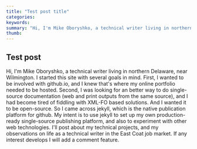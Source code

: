 ```yaml
---
title: "Test post title"
categories:
keywords: 
summary: "Hi, I'm Mike Oboryshko, a technical writer living in northern Delaware, near Wilmington. I started this site with several goals in mind. First, I wanted to be involved with github.io, and I knew that's where my online portfolio needed to be hosted. Second, I was looking for an better way to do single-source documentation (web and print outputs from the same source), and I had become tired of fiddling with XML-FO based solutions. And I wanted it to be open-source. So I came across jekyll, which is the native publication platform for github. My intent is to use jekyll to set up my own production-ready single-source publishing platform, and also to experiment with other web technologies. I'll post about my technical projects, and my observations on life as a technical writer in the East Coat job market. If any interest develops I will add a comment feature."
thumb: 
---
```


## Test post
Hi, I'm Mike Oboryshko, a technical writer living in northern Delaware, near Wilmington. I started this site with several goals in mind. First, I wanted to be involved with github.io, and I knew that's where my online portfolio needed to be hosted. Second, I was looking for an better way to do single-source documentation (web and print outputs from the same source), and I had become tired of fiddling with XML-FO based solutions. And I wanted it to be open-source. So I came across jekyll, which is the native publication platform for github. My intent is to use jekyll to set up my own production-ready single-source publishing platform, and also to experiment with other web technologies. I'll post about my technical projects, and my observations on life as a technical writer in the East Coat job market. If any interest develops I will add a comment feature.

